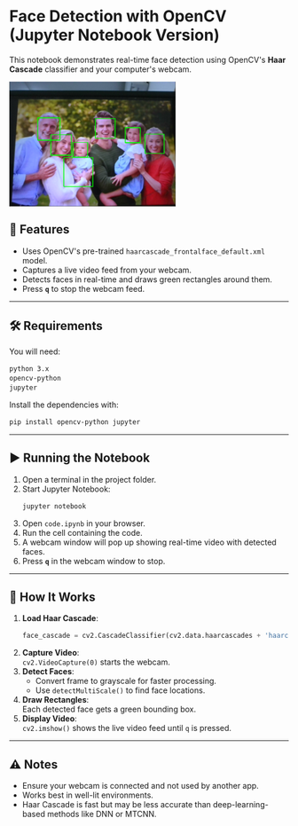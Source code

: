 # Face Detection with OpenCV (Jupyter Notebook Version)

This notebook demonstrates real-time face detection using OpenCV's **Haar Cascade** classifier and your computer's webcam.

<img align='center' src="Screenshot 2025-08-12 192302.png" alt="My cat" width="300">

## 📌 Features
- Uses OpenCV's pre-trained `haarcascade_frontalface_default.xml` model.
- Captures a live video feed from your webcam.
- Detects faces in real-time and draws green rectangles around them.
- Press **`q`** to stop the webcam feed.

---

## 🛠 Requirements
You will need:

```bash
python 3.x
opencv-python
jupyter
```

Install the dependencies with:

```bash
pip install opencv-python jupyter
```

---

## ▶ Running the Notebook
1. Open a terminal in the project folder.
2. Start Jupyter Notebook:
   ```bash
   jupyter notebook
   ```
3. Open `code.ipynb` in your browser.
4. Run the cell containing the code.
5. A webcam window will pop up showing real-time video with detected faces.
6. Press **`q`** in the webcam window to stop.

---

## 📂 How It Works
1. **Load Haar Cascade**:  
   ```python
   face_cascade = cv2.CascadeClassifier(cv2.data.haarcascades + 'haarcascade_frontalface_default.xml')
   ```
2. **Capture Video**:  
   `cv2.VideoCapture(0)` starts the webcam.
3. **Detect Faces**:  
   - Convert frame to grayscale for faster processing.  
   - Use `detectMultiScale()` to find face locations.
4. **Draw Rectangles**:  
   Each detected face gets a green bounding box.
5. **Display Video**:  
   `cv2.imshow()` shows the live video feed until `q` is pressed.

---

## ⚠ Notes
- Ensure your webcam is connected and not used by another app.
- Works best in well-lit environments.
- Haar Cascade is fast but may be less accurate than deep-learning-based methods like DNN or MTCNN.
